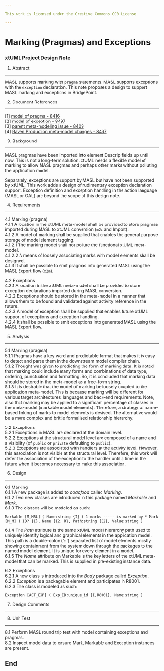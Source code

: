 ```yaml
---

This work is licensed under the Creative Commons CC0 License

---
```


# Marking (Pragmas) and Exceptions
### xtUML Project Design Note

1. Abstract
-----------
MASL supports marking with `pragma` statements.  MASL supports exceptions
with the `exception` declaration.  This note proposes a design to support
MASL marking and exceptions in BridgePoint.

2. Document References
----------------------
[1] [model of pragma - 8416](https://support.onefact.net/issues/8416)  
[2] [model of exception - 8497](https://support.onefact.net/issues/8497)  
[3] [parent meta-modeling issue - 8409](https://support.onefact.net/issues/8409)  
[4] [Raven Production meta-model changes - 8467](https://support.onefact.net/issues/8467)  

3. Background
-------------
MASL pragmas have been imported into element Descrip fields up until now.
This is not a long-term solution.  xtUML needs a flexible model of marking
to allow MASL pragmas and perhaps other marks without polluting the
application model.

Separately, exceptions are support by MASL but have not been supported
by xtUML.  This work adds a design of rudimentary exception declaration
support.  Exception definition and exception handling in the action
language (MASL or OAL) are beyond the scope of this design note.

4. Requirements
---------------
4.1  Marking (pragma)  
4.1.1 A location in the xtUML meta-model shall be provided to store pragmas
imported during MASL to xtUML conversion (`m2x` and Import).  
4.1.2 A model of marking shall be supplied that enables the general purpose
storage of model element tagging.  
4.1.2.1 The marking model shall not pollute the functional xtUML meta-model.  
4.1.2.2 A means of loosely associating marks with model elements shall be
designed.  
4.1.3 It shall be possible to emit pragmas into generated MASL using the
MASL Export flow (`x2m`).  

4.2  Exceptions  
4.2.1 A location in the xtUML meta-model shall be provided to store exception
declarations imported during MASL conversion.  
4.2.2 Exceptions should be stored in the meta-model in a manner that allows
them to be found and validated against activity reference in the future.  
4.2.3 A model of exception shall be supplied that enables future xtUML
support of exceptions and exception handling.  
4.2.4 It shall be possible to emit exceptions into generated MASL using the
MASL Export flow.  

5. Analysis
-----------
5.1 Marking (pragma)  
5.1.1 Pragmas have a key word and predictable format that makes it is easy
to detect and parse them in the downstream model compiler chain.  
5.1.2 Thought was given to predicting the form of marking data.  It is noted
that marking could include many forms and combinations of data type, ordering,
punctuation and formatting.  So, it is concluded that marking data should be
stored in the meta-model as a free-form string.  
5.1.3 It is desirable that the model of marking be loosely coupled to the
application meta-model.  This is because marking will be different for
various target architectures, languages and back-end requirements.  Note,
also that marking may be applied to a significant percentage of classes in
the meta-model (markable model elements).  Therefore,
a strategy of name-based linking of marks to model elements is devised.  The
alternative would be a more complex and brittle formalized relationship
hierarchy.  

5.2 Exceptions  
5.2.1 Exceptions in MASL are declared at the domain level.  
5.2.2 Exceptions at the structural model level are composed of a name
and a visibility (of `public` or `private` defaulting to `public`).  
5.2.3 Exceptions are associated with handlers at the activity level.
However, this association is not visible at the structural level.
Therefore, this work will defer the association of the exception to the
handler until a time in the future when it becomes necessary to make
this association.  

6. Design
---------
6.1 Marking  
6.1.1 A new package is added to _ooaofooa_ called _Marking_.  
6.1.2 Two new classes are introduced in this package named _Markable_
and _Mark_.  
6.1.3 The classes will be modeled as such:  
```
Markable [M_MBL] ( Name:string {I} ) 1 marks ----- is marked by * Mark [M_M] ( ID? {I}, Name {I2, R}, Path:string {I2}, Value:string )
```
6.1.4 The _Path_ attribute is the same xtUML model hierarchy path used to
uniquely identify logical and graphical elements in the application model.
This path is a double-colon ('::') separated list of model elements
mostly showing containment from the system down through the packages
to the named model element.  It is unique for every element in a model.  
6.1.5 The _Name_ attribute on Markable is the key letters of the xtUML
meta-model that can be marked.  This is supplied in pre-existing instance
data.

6.2 Exceptions  
6.2.1 A new class is introduced into the _Body_ package called _Exception_.  
6.2.2 _Exception_ is a packagable element and participates in R8001.  
6.2.3 The class is modeled as such:  
```
Exception [ACT_EXP] ( Exp_ID:unique_id {I,R8001}, Name:string )
```

7. Design Comments
------------------

8. Unit Test
------------
8.1 Perform MASL round trip test with model containing exceptions and
pragmas.  
8.2 Inspect model data to ensure Mark, Markable and Exception instances
are present.  

End
---

